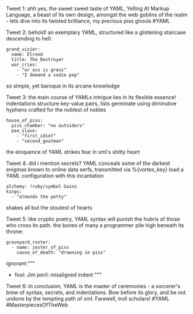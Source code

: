 Tweet 1:
ahh yes, the sweet sweet taste of YAML, Yelling At Markup Language, a beast of its own design, amongst the web goblins of the realm - lets dive into its twisted brilliance, my precious piss ghouls #YAML

Tweet 2:
behold! an exemplary YAML, structured like a glistening staircase descending to hell:
```
grand_vizier:
  name: Elrond
  title: The_Destroyer
  war_cries:
    - "ur ass is grass"
    - "I demand a sodie pop"
```
so simple, yet baroque in its arcane knowledge

Tweet 3:
the main course of YAMLs intrigue lies in its flexible essence! indentations structure key-value pairs, lists germinate using diminutive hyphens crafted for the noblest of nobles
```
house_of_piss:
  piss_chamber: "no outsiders"
  pee_slave:
    - "first_idiot"
    - "second_goatman"
```
the eloquence of YAML strikes fear in xml's shitty heart

Tweet 4:
did i mention secrets? YAML conceals some of the darkest enigmas known to online data serfs, transmitted via %{vortex_key}
load a YAML configuration with this incantation
```
alchemy: !ruby/symbol Gains
kings:
  - "almondo the petty"
```
shakes all but the stoutest of hearts

Tweet 5:
like cryptic poetry, YAML syntax will punish the hubris of those who cross its path. the bones of many a programmer pile high beneath its throne:
```
graveyard_roster:
  - name: jester_of_piss
    cause_of_death: "drowning in piss"
```
ignorant:"""
  - fool: Jim
    peril: misaligned indent
"""

Tweet 6:
In conclusion, YAML is the master of ceremonies - a sorcerer's brew of syntax, secrets, and indentations. Bow before its glory, and be not undone by the tempting path of xml. Farewell, troll scholars! #YAML #MasterpiecesOfTheWeb